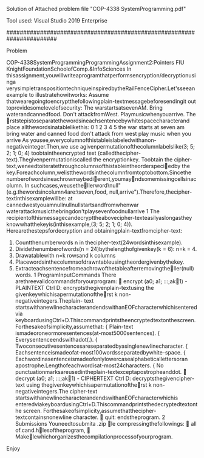 Solution of Attached problem file "COP-4338 SystemProgramming.pdf"

Tool used: Visual Studio 2019 Enterprise


#######################################################################

Problem

COP-4338SystemProgrammingProgrammingAssignment2:Pointers
FIU KnightFoundationSchoolofComp.&InfoSciences
In thisassignment,youwillwriteaprogramthatperformsencryption/decryptionusinga
verysimpletranspositiontechniqueinspiredbytheRailFenceCipher.Let'sseeanexample
to illustratehowitworks:
Assume thatwearegoingtoencryptthefollowingplain-textmessagebeforesendingit
out toprovidesomelevelofsecurity:
The warstartsatsevenAM.
Bring waterandcannedfood.
Don't attackfromWest.
Playmusicwhenyouarrive.
The rststepistoseparatethewordsineachsentencebywhitespacecharacterand
place allthewordsinatablelikethis:
0 1 2 3 4 5
the war starts at seven am
bring water and canned food
don't attack from west
play music when you arrive
As yousee,everycolumnofthistableislabeledwithanon-negativeinteger.Then,we
use agivenpermutationofthecolumnlabelslike(3; 5; 2; 1; 0; 4) toobtaintheencrypted
text (calledthecipher-text).Thegivenpermutationiscalled the encryptionkey. Toobtain
the cipher-text,weneedtoiteratethroughcolumnsofthistableintheorderspeciedby
the key.Foreachcolumn,welistthewordsinthecolumnfromtoptobottom.Sincethe
numberofwordsineachrowmaybedierent,youmayndsomemissingcellsinacolumn.
In suchcases,weusethellerword\null"(e.g.thewordsincolumn4are:\seven,food,
null,arrive").Therefore,thecipher-textinthisexamplewillbe:
at cannedwestyouamnullnullnullstartsandfromwhenwar
waterattackmusicthebringdon'tplaysevenfoodnullarrive
1
The recipientofthismessagecandecrypttheabovecipher-texteasilyaslongasthey
knowwhatthekeyis(inthisexample,(3; 5; 2; 1; 0; 4)). Herearethestepsfordecryption
and obtainingplain-textfromcipher-text:
1. Countthenumberwords n in thecipher-text(24wordsinthisexample).
2. Dividethenumberofwords(n = 24)bythelengthofgivenkey(k = 6): n=k = 4.
3. Drawatablewith n=k rowsand k columns
4. Placewordsinthecolumnsofdrawntableusingtheordergivenbythekey.
5. Extracteachsentencefromeachrowofthetableafterremovingtheller(null)words.
1 ProgramInputCommands
There arethreevalidcommandsforyourprogram:
 encrypt (a0; a1; :::;ak􀀀1)  - PLAINTEXT Ctrl D: encryptsthegivenplain-textusing
the givenkeywhichisapermutationoftherst k non-negativeintegers.Theplain-
text startswithanewlinecharacterandendswithanEOFcharacterwhichisentered
via keyboardusingCtrl+D.Thiscommandprintstheencryptedtextonthescreen.
Forthesakeofsimplicity,assumethat:
{ Plain-text ismadeoroneormoresentences(at-most5000sentences).
{ Everysentenceendswithadot(.).
{ Twoconsecutivesentencesareseparatedbyasinglenewlinecharacter.
{ Eachsentenceismadeofat-most100wordsseparatedbywhite-space.
{ Eachwordinasentenceismadeofonlylowercasealphabeticallettersoran
apostrophe.Lengthofeachwordisat-most24characters.
{ No punctuationmarksareusedintheplain-textexceptapostropheanddot.
 decrypt (a0; a1; :::;ak􀀀1)  - CIPHERTEXT Ctrl D: decryptsthegivencipher-text
using thegivenkeywhichisapermutationoftherst k non-negativeintegers.The
cipher-text startswithanewlinecharacterandendswithanEOFcharacterwhichis
enteredviakeyboardusingCtrl+D.Thiscommandprintsthedecryptedtextonthe
screen. Forthesakeofsimplicity,assumethatthecipher-textcontainsnonewline
character.
 quit: endstheprogram.
2 Submissions
Youneedtosubmita .zip le compressingthefollowings:
 all of.cand.hlesoftheprogram,
 Makelewhichorganizesthecompilationprocessofyourprogram.


Enjoy
